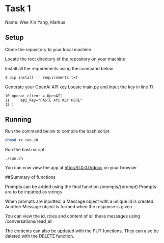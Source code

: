 # Task 1

Name: Wee Xin Yang, Markus

## Setup

Clone the repository to your local machine

Locate the root directory of the repository on your machine

Install all the requirements using the command below

```bash
$ pip install -r requirements.txt
```

Generate your OpenAI API key
Locate main.py and input the key in line 11

```
10 openai_client = OpenAI(
11     api_key="PASTE API KEY HERE"
12 )
```

## Running

Run the command below to compile the bash script

```bash
chmod +x run.sh
```

Run the bash script

```
./run.sh
```

You can now view the app at http://0.0.0.0/docs on your browser

##Summary of functions

Prompts can be added using the final function /prompts/{prompt}
Prompts are to be inputted as strings

When prompts are inputted, a Message object with a unique id is created. Another Message object is formed when the response is given

You can view the id, roles and content of all these messages using /conversations/read_all

The contents can also be updated with the PUT functions. They can also be deleted with the DELETE function.
